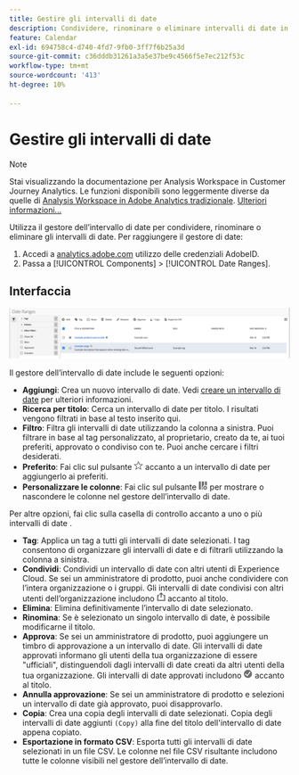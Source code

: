 ```yaml
---
title: Gestire gli intervalli di date
description: Condividere, rinominare o eliminare intervalli di date in Analysis Workspace.
feature: Calendar
exl-id: 694758c4-d740-4fd7-9fb0-3ff7f6b25a3d
source-git-commit: c36dddb31261a3a5e37be9c4566f5e7ec212f53c
workflow-type: tm+mt
source-wordcount: '413'
ht-degree: 10%

---
```


# Gestire gli intervalli di date

>[!NOTE]
>
>Stai visualizzando la documentazione per Analysis Workspace in Customer Journey Analytics. Le funzioni disponibili sono leggermente diverse da quelle di [Analysis Workspace in Adobe Analytics tradizionale](https://experienceleague.adobe.com/docs/analytics/analyze/analysis-workspace/home.html?lang=it). [Ulteriori informazioni...](/help/getting-started/cja-aa.md)

Utilizza il gestore dell’intervallo di date per condividere, rinominare o eliminare gli intervalli di date. Per raggiungere il gestore di date:

1. Accedi a [analytics.adobe.com](https://analytics.adobe.com) utilizzo delle credenziali AdobeID.
1. Passa a [!UICONTROL Components] > [!UICONTROL Date Ranges].

## Interfaccia

![Interfaccia](../assets/date-range-ui.png)

Il gestore dell’intervallo di date include le seguenti opzioni:

* **Aggiungi**: Crea un nuovo intervallo di date. Vedi [creare un intervallo di date](create.md) per ulteriori informazioni.
* **Ricerca per titolo**: Cerca un intervallo di date per titolo. I risultati vengono filtrati in base al testo inserito qui.
* **Filtro**: Filtra gli intervalli di date utilizzando la colonna a sinistra. Puoi filtrare in base al tag personalizzato, al proprietario, creato da te, ai tuoi preferiti, approvato o condiviso con te. Puoi anche cercare i filtri desiderati.
* **Preferito**: Fai clic sul pulsante ![stella](../assets/star.png) accanto a un intervallo di date per aggiungerlo ai preferiti.
* **Personalizzare le colonne**: Fai clic sul pulsante ![colonne](../assets/columns.png) per mostrare o nascondere le colonne nel gestore dell’intervallo di date.

Per altre opzioni, fai clic sulla casella di controllo accanto a uno o più intervalli di date .

* **Tag**: Applica un tag a tutti gli intervalli di date selezionati. I tag consentono di organizzare gli intervalli di date e di filtrarli utilizzando la colonna a sinistra.
* **Condividi**: Condividi un intervallo di date con altri utenti di Experience Cloud. Se sei un amministratore di prodotto, puoi anche condividere con l’intera organizzazione o i gruppi. Gli intervalli di date condivisi con altri utenti dell’organizzazione includono ![condiviso](../assets/shared.png) accanto al titolo.
* **Elimina**: Elimina definitivamente l’intervallo di date selezionato.
* **Rinomina**: Se è selezionato un singolo intervallo di date, è possibile modificarne il titolo.
* **Approva**: Se sei un amministratore di prodotto, puoi aggiungere un timbro di approvazione a un intervallo di date. Gli intervalli di date approvati informano gli utenti della tua organizzazione di essere &quot;ufficiali&quot;, distinguendoli dagli intervalli di date creati da altri utenti della tua organizzazione. Gli intervalli di date approvati includono ![approvato](../assets/approved.png) accanto al titolo.
* **Annulla approvazione**: Se sei un amministratore di prodotto e selezioni un intervallo di date già approvato, puoi disapprovarlo.
* **Copia**: Crea una copia degli intervalli di date selezionati. Copia degli intervalli di date aggiunti `(Copy)` alla fine del titolo dell&#39;intervallo di date appena copiato.
* **Esportazione in formato CSV**: Esporta tutti gli intervalli di date selezionati in un file CSV. Le colonne nel file CSV risultante includono tutte le colonne visibili nel gestore dell’intervallo di date.
